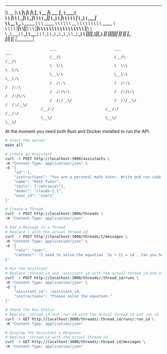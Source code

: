 
 ________  ________   ________  ___  ________  _________  ________  ________   _________  ________      
|\   __  \|\   ____\ |\   ____\|\  \|\   ____\|\___   ___\\   __  \|\   ___  \|\___   ___\\   ____\     
\ \  \|\  \ \  \___|_\ \  \___|\ \  \ \  \___|\|___ \  \_\ \  \|\  \ \  \\ \  \|___ \  \_\ \  \___|_    
 \ \   __  \ \_____  \\ \_____  \ \  \ \_____  \   \ \  \ \ \   __  \ \  \\ \  \   \ \  \ \ \_____  \   
  \ \  \ \  \|____|\  \\|____|\  \ \  \|____|\  \   \ \  \ \ \  \ \  \ \  \\ \  \   \ \  \ \|____|\  \  
   \ \__\ \__\____\_\  \ ____\_\  \ \__\____\_\  \   \ \__\ \ \__\ \__\ \__\\ \__\   \ \__\  ____\_\  \ 
    \|__|\|__|\_________\\_________\|__|\_________\   \|__|  \|__|\|__|\|__| \|__|    \|__| |\_________\
             \|_________\|_________|   \|_________|                                         \|_________|
                                                                                                        
						___                          ___                          ___     
						/__/\                        /__/\                        /__/\    
						\  \:\                       \  \:\                       \  \:\   
						\__\:\                       \__\:\                       \__\:\  
						/  /::\                      /  /::\                      /  /::\ 
						/  /:/\:\                    /  /:/\:\                    /  /:/\:\
						/  /:/__\/                   /  /:/__\/                   /  /:/__\/
					/__/:/                       /__/:/                       /__/:/     
					\__\/                        \__\/                        \__\/      
		
At the moment you need both Rust and Docker installed to run the API.

```bash
# Start the server
make all

# Create an Assistant
curl -X POST http://localhost:3000/assistants \
-H "Content-Type: application/json" \
-d '{
    "id": 1,
    "instructions": "You are a personal math tutor. Write and run code to answer math questions.",
    "name": "Math Tutor",
    "tools": ["retrieval"],
    "model": "claude-2.1",
    "user_id": "user1"
}'

# Create a Thread
curl -X POST http://localhost:3000/threads \
-H "Content-Type: application/json"

# Add a Message to a Thread
# Replace 1 with the actual thread id
curl -X POST http://localhost:3000/threads/1/messages \
-H "Content-Type: application/json" \
-d '{
    "role": "user",
    "content": "I need to solve the equation `3x + 11 = 14`. Can you help me?"
}'

# Run the Assistant
# Replace :thread_id and :assistant_id with the actual thread id and assistant id
curl -X POST http://localhost:3000/threads/:thread_id/runs \
-H "Content-Type: application/json" \
-d '{
    "assistant_id": :assistant_id,
    "instructions": "Please solve the equation."
}'

# Check the Run Status
# Replace :thread_id and :run_id with the actual thread id and run id
curl -X GET http://localhost:3000/threads/:thread_id/runs/:run_id \
-H "Content-Type: application/json"

# Display the Assistant's Response
# Replace :thread_id with the actual thread id
curl -X GET http://localhost:3000/threads/:thread_id/messages \
-H "Content-Type: application/json"
``` 


